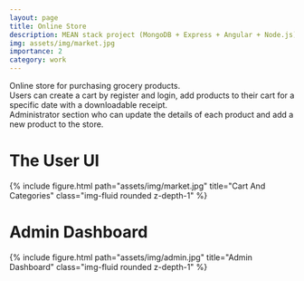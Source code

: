 ```yaml
---
layout: page
title: Online Store
description: MEAN stack project (MongoDB + Express + Angular + Node.js)
img: assets/img/market.jpg
importance: 2
category: work
---
```


<div class="row">

</div>
<div class="caption">
    Online store for purchasing grocery products.
    <br>
    Users can create a cart by register and login,
    add products to their cart for a specific date with a downloadable receipt.
    <br>
    Administrator section who can update the details of each product and add a new product to the store.
</div>
<div class="caption">
    <h1> The User UI </h1>
</div>
<div class="row">
    <div class="col-sm mt-3 mt-md-0">
        {% include figure.html path="assets/img/market.jpg" title="Cart And Categories" class="img-fluid rounded z-depth-1" %}
    </div>

</div>

<div class="caption">
    <h1> Admin Dashboard </h1>
</div>
<div class="row">
    <div class="col-sm mt-3 mt-md-0">
        {% include figure.html path="assets/img/admin.jpg" title="Admin Dashboard" class="img-fluid rounded z-depth-1" %}
    </div>
</div>